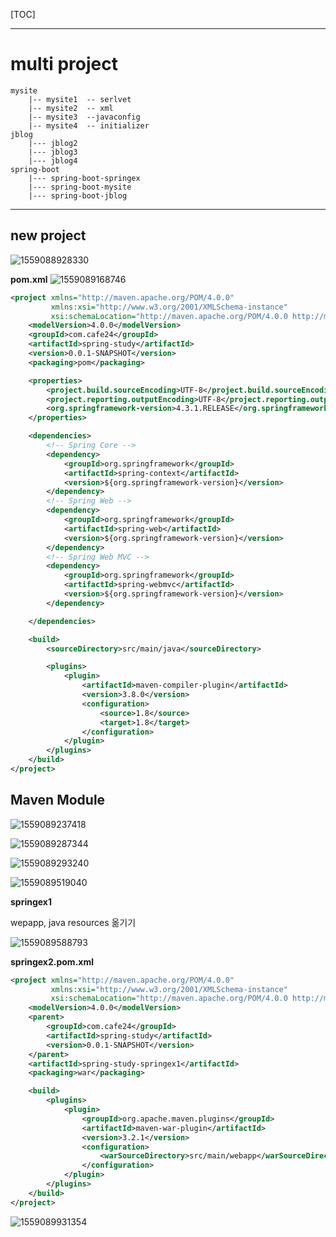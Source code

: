 [TOC]



---

# multi project

```
mysite
	|-- mysite1	 -- serlvet
	|-- mysite2	 -- xml
	|-- mysite3	 --javaconfig
	|-- mysite4	 -- initializer
jblog
	|--- jblog2
	|--- jblog3
	|--- jblog4
spring-boot
	|--- spring-boot-springex
	|--- spring-boot-mysite
	|--- spring-boot-jblog
```



---

## new project

![1559088928330](assets/1559088928330.png)



**pom.xml** ![1559089168746](assets/1559089168746.png)

```xml
<project xmlns="http://maven.apache.org/POM/4.0.0"
         xmlns:xsi="http://www.w3.org/2001/XMLSchema-instance"
         xsi:schemaLocation="http://maven.apache.org/POM/4.0.0 http://maven.apache.org/xsd/maven-4.0.0.xsd">
    <modelVersion>4.0.0</modelVersion>
    <groupId>com.cafe24</groupId>
    <artifactId>spring-study</artifactId>
    <version>0.0.1-SNAPSHOT</version>
    <packaging>pom</packaging>

    <properties>
        <project.build.sourceEncoding>UTF-8</project.build.sourceEncoding>
        <project.reporting.outputEncoding>UTF-8</project.reporting.outputEncoding>
        <org.springframework-version>4.3.1.RELEASE</org.springframework-version>
    </properties>

    <dependencies>
        <!-- Spring Core -->
        <dependency>
            <groupId>org.springframework</groupId>
            <artifactId>spring-context</artifactId>
            <version>${org.springframework-version}</version>
        </dependency>
        <!-- Spring Web -->
        <dependency>
            <groupId>org.springframework</groupId>
            <artifactId>spring-web</artifactId>
            <version>${org.springframework-version}</version>
        </dependency>
        <!-- Spring Web MVC -->
        <dependency>
            <groupId>org.springframework</groupId>
            <artifactId>spring-webmvc</artifactId>
            <version>${org.springframework-version}</version>
        </dependency>

    </dependencies>

    <build>
        <sourceDirectory>src/main/java</sourceDirectory>

        <plugins>
            <plugin>
                <artifactId>maven-compiler-plugin</artifactId>
                <version>3.8.0</version>
                <configuration>
                    <source>1.8</source>
                    <target>1.8</target>
                </configuration>
            </plugin>
        </plugins>
    </build>
</project>
```

## Maven Module

![1559089237418](assets/1559089237418.png)

![1559089287344](assets/1559089287344.png)

![1559089293240](assets/1559089293240.png)

![1559089519040](assets/1559089519040.png)

**springex1**

wepapp, java resources 옮기기

![1559089588793](assets/1559089588793.png)

**springex2.pom.xml**

```xml
<project xmlns="http://maven.apache.org/POM/4.0.0"
         xmlns:xsi="http://www.w3.org/2001/XMLSchema-instance"
         xsi:schemaLocation="http://maven.apache.org/POM/4.0.0 http://maven.apache.org/xsd/maven-4.0.0.xsd">
    <modelVersion>4.0.0</modelVersion>
    <parent>
        <groupId>com.cafe24</groupId>
        <artifactId>spring-study</artifactId>
        <version>0.0.1-SNAPSHOT</version>
    </parent>
    <artifactId>spring-study-springex1</artifactId>
    <packaging>war</packaging>

    <build>
        <plugins> 
            <plugin>
                <groupId>org.apache.maven.plugins</groupId>
                <artifactId>maven-war-plugin</artifactId>
                <version>3.2.1</version>
                <configuration>
                    <warSourceDirectory>src/main/webapp</warSourceDirectory>
                </configuration>
            </plugin>
        </plugins>
    </build>
</project>
```

![1559089931354](assets/1559089931354.png)




